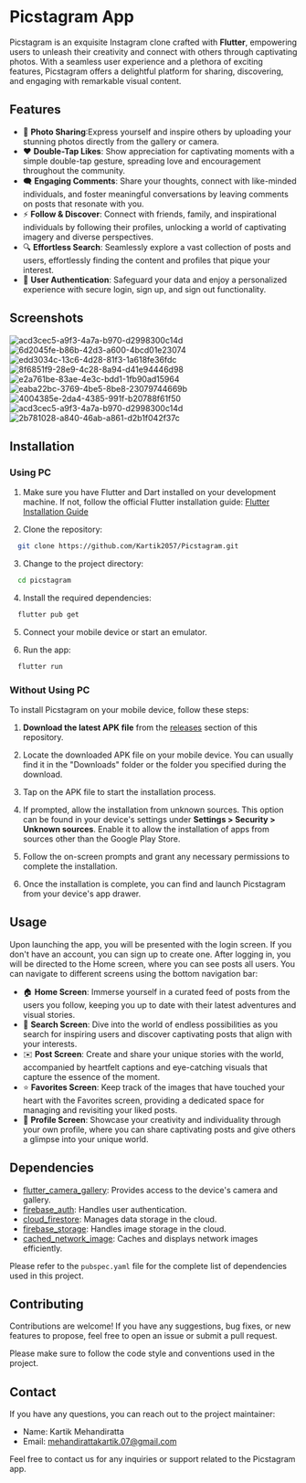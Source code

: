 # Picstagram App

Picstagram is an exquisite Instagram clone crafted with **Flutter**, empowering users to unleash their creativity and connect with others through captivating photos. With a seamless user experience and a plethora of exciting features, Picstagram offers a delightful platform for sharing, discovering, and engaging with remarkable visual content.

## Features


- :camera_flash: **Photo Sharing**:Express yourself and inspire others by uploading your stunning photos directly from the gallery or camera.
-  :heart: **Double-Tap Likes**: Show appreciation for captivating moments with a simple double-tap gesture, spreading love and encouragement throughout the community.
- :left_speech_bubble: **Engaging Comments**: Share your thoughts, connect with like-minded individuals, and foster meaningful conversations by leaving comments on posts that resonate with you.
- :zap: **Follow & Discover**: Connect with friends, family, and inspirational individuals by following their profiles, unlocking a world of captivating imagery and diverse perspectives.
- :mag: **Effortless Search**: Seamlessly explore a vast collection of posts and users, effortlessly finding the content and profiles that pique your interest.
- :cop: **User Authentication**: Safeguard your data and enjoy a personalized experience with secure login, sign up, and sign out functionality.

## Screenshots

![acd3cec5-a9f3-4a7a-b970-d2998300c14d](https://user-images.githubusercontent.com/97805371/236949421-e4574c42-a917-45ae-aa0b-6310c29aebee.jpg)
![6d2045fe-b86b-42d3-a600-4bcd01e23074](https://user-images.githubusercontent.com/97805371/236948933-305b2c18-9d22-45f8-9533-3728737b6acf.jpg)
![edd3034c-13c6-4d28-81f3-1a618fe36fdc](https://user-images.githubusercontent.com/97805371/236948928-c171574d-898b-4710-af37-ca7246a01f5e.jpg)
![8f6851f9-28e9-4c28-8a94-d41e94446d98](https://user-images.githubusercontent.com/97805371/236948909-a504148a-aeef-43dd-9672-fa1ea036f1b6.jpg)
![e2a761be-83ae-4e3c-bdd1-1fb90ad15964](https://user-images.githubusercontent.com/97805371/236948894-2ab7d091-c07e-4e67-80e3-4ddb766f26af.jpg)
![eaba22bc-3769-4be5-8be8-23079744669b](https://user-images.githubusercontent.com/97805371/236948865-e794470d-8a1a-4df4-8bf6-03728ed0e010.jpg)
![4004385e-2da4-4385-991f-b20788f61f50](https://user-images.githubusercontent.com/97805371/236948874-2b9e0516-b6ff-4dc6-a2ff-165857857ab1.jpg)
![acd3cec5-a9f3-4a7a-b970-d2998300c14d](https://user-images.githubusercontent.com/97805371/236948815-07034b24-11cb-4f7a-a3c3-509844db980a.jpg)
![2b781028-a840-46ab-a861-d2b1f042f37c](https://user-images.githubusercontent.com/97805371/236948856-2b4336e4-ebef-4b27-a6bd-8331249ed6a9.jpg)



## Installation

### Using PC

1. Make sure you have Flutter and Dart installed on your development machine. If not, follow the official Flutter installation guide: 
[Flutter Installation Guide](https://flutter.dev/docs/get-started/install)

2. Clone the repository:<br>
```bash
  git clone https://github.com/Kartik2057/Picstagram.git
```

3. Change to the project directory:<br>
```bash
  cd picstagram
```

4. Install the required dependencies:<br>
```bash
  flutter pub get
```

5. Connect your mobile device or start an emulator.

6. Run the app:<br>
```bash
  flutter run
```

### Without Using PC

To install Picstagram on your mobile device, follow these steps:

1. **Download the latest APK file** from the [releases](https://github.com/Kartik2057/Picstagram/tree/master/releases) section of this repository.

2. Locate the downloaded APK file on your mobile device. You can usually find it in the "Downloads" folder or the folder you specified during the download.

3. Tap on the APK file to start the installation process.

4. If prompted, allow the installation from unknown sources. This option can be found in your device's settings under **Settings > Security > Unknown sources**. Enable it to allow the installation of apps from sources other than the Google Play Store.

5. Follow the on-screen prompts and grant any necessary permissions to complete the installation.

6. Once the installation is complete, you can find and launch Picstagram from your device's app drawer.

## Usage

Upon launching the app, you will be presented with the login screen. If you don't have an account, you can sign up to create one. After logging in, you will be directed to the Home screen, where you can see posts all users. You can navigate to different screens using the bottom navigation bar:

- :house: **Home Screen**: Immerse yourself in a curated feed of posts from the users you follow, keeping you up to date with their latest adventures and visual stories.
- :mag_right: **Search Screen**: Dive into the world of endless possibilities as you search for inspiring users and discover captivating posts that align with your interests.
- :envelope: **Post Screen**: Create and share your unique stories with the world, accompanied by heartfelt captions and eye-catching visuals that capture the essence of the moment.
- :star: **Favorites Screen**: Keep track of the images that have touched your heart with the Favorites screen, providing a dedicated space for managing and revisiting your liked posts.
- :bust_in_silhouette: **Profile Screen**: Showcase your creativity and individuality through your own profile, where you can share captivating posts and give others a glimpse into your unique world.

## Dependencies

- [flutter_camera_gallery](https://pub.dev/packages/flutter_camera_gallery): Provides access to the device's camera and gallery.
- [firebase_auth](https://pub.dev/packages/firebase_auth): Handles user authentication.
- [cloud_firestore](https://pub.dev/packages/cloud_firestore): Manages data storage in the cloud.
- [firebase_storage](https://pub.dev/packages/firebase_storage): Handles image storage in the cloud.
- [cached_network_image](https://pub.dev/packages/cached_network_image): Caches and displays network images efficiently.

Please refer to the `pubspec.yaml` file for the complete list of dependencies used in this project.

## Contributing

Contributions are welcome! If you have any suggestions, bug fixes, or new features to propose, feel free to open an issue or submit a pull request.

Please make sure to follow the code style and conventions used in the project.


## Contact

If you have any questions, you can reach out to the project maintainer:

- Name: Kartik Mehandiratta
- Email: mehandirattakartik.07@gmail.com

Feel free to contact us for any inquiries or support related to the Picstagram app.




